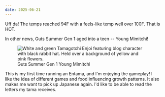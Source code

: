 ```yaml
---
date: 2025-06-21
---
```


Uff da! The temps reached 94F with a feels-like temp well over 100F. That is HOT.

In other news, Guts Summer Gen 1 aged into a teen -- Young Mimitchi!

<figure>
    <img loading="lazy" src="/assets/images/posts/tamas/20250621_guts_summer_gen1_teen.jpeg" alt="White and green Tamagotchi Enjoi featuring blog character with black rabbit hat. Held over a background of yellow and pink flowers.">
    <figcaption>Guts Summer Gen 1 Young Mimitchi</figcaption>
</figure>

This is my first time running an Entama, and I'm enjoying the gameplay! I like the idea of different games and food influencing growth patterns. It also makes me want to pick up Japanese again. I'd like to be able to read the letters my tama receives.

